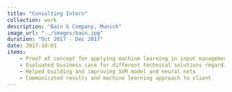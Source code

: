 ```yaml
---
title: "Consulting Intern"
collection: work
description: "Bain & Company, Munich"
image_url: "../images/bain.jpg"
duration: "Oct 2017 - Dec 2017"
date: 2017-10-01
items:
    - Proof of concept for applying machine learning in input management for insurance company
    - Evaluated business case for different technical solutions regarding costs and performance
    - Helped building and improving SVM model and neural nets
    - Communicated results and machine learning approach to client
---
```

